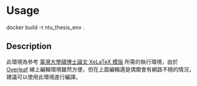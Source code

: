 # Usage
docker build -t ntu_thesis_env .

## Description

此環境為參考 [臺灣大學碩博士論文 XeLaTeX 模版](https://github.com/tzhuan/ntu-thesis) 所需的執行環境，由於 [Overleaf](https://www.overleaf.com/) 線上編輯環境雖然方便，但在上面編輯還是偶爾會有網路不穩的情況，建議可以使用此環境進行編譯。